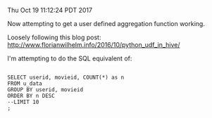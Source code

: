 Thu Oct 19 11:12:24 PDT 2017

Now attempting to get a user defined aggregation function working.

Loosely following this blog post:
http://www.florianwilhelm.info/2016/10/python_udf_in_hive/

I'm attempting to do the SQL equivalent of: 

```

SELECT userid, movieid, COUNT(*) as n
FROM u_data
GROUP BY userid, movieid
ORDER BY n DESC
--LIMIT 10
;

```
